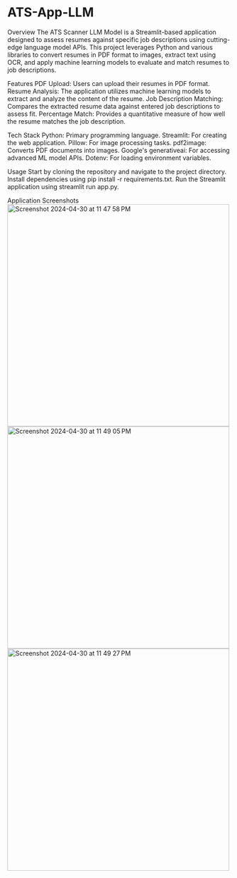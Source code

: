 # ATS-App-LLM

Overview
The ATS Scanner LLM Model is a Streamlit-based application designed to assess resumes against specific job descriptions using cutting-edge language model APIs. This project leverages Python and various libraries to convert resumes in PDF format to images, extract text using OCR, and apply machine learning models to evaluate and match resumes to job descriptions.

Features
PDF Upload: Users can upload their resumes in PDF format.
Resume Analysis: The application utilizes machine learning models to extract and analyze the content of the resume.
Job Description Matching: Compares the extracted resume data against entered job descriptions to assess fit.
Percentage Match: Provides a quantitative measure of how well the resume matches the job description.

Tech Stack
Python: Primary programming language.
Streamlit: For creating the web application.
Pillow: For image processing tasks.
pdf2image: Converts PDF documents into images.
Google's generativeai: For accessing advanced ML model APIs.
Dotenv: For loading environment variables.

Usage
Start by cloning the repository and navigate to the project directory.
Install dependencies using pip install -r requirements.txt.
Run the Streamlit application using streamlit run app.py.

Application Screenshots
<img width="500" alt="Screenshot 2024-04-30 at 11 47 58 PM" src="https://github.com/sasankyadavd99/ATS-App-LLM/assets/160814035/382a99a6-06ae-456b-a19a-2964deab3227">
<img width="500" alt="Screenshot 2024-04-30 at 11 49 05 PM" src="https://github.com/sasankyadavd99/ATS-App-LLM/assets/160814035/ce146332-cfb2-472a-8493-05996ef0f682">
<img width="500" alt="Screenshot 2024-04-30 at 11 49 27 PM" src="https://github.com/sasankyadavd99/ATS-App-LLM/assets/160814035/a05f505e-9909-40e4-b1de-8495ad9902bd">




